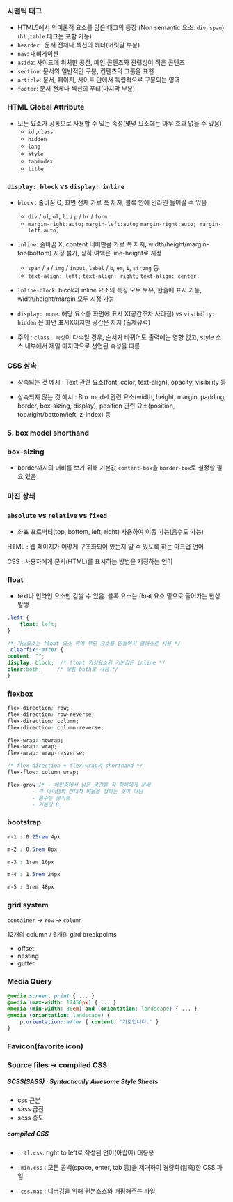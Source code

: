 ### 시맨틱 태그 

-  HTML5에서 의미론적 요소를 담은 태그의 등장 (Non semantic 요소: `div`, `span`) (`h1` ,`table` 태그는 포함 가능)
  - `hearder` : 문서 전체나 섹션의 헤더(머릿말 부분)
  - `nav`: 내비게이션
  - `aside`: 사이드에 위치한 공간, 메인 콘텐츠와 관련성이 적은 콘텐츠
  - `section`: 문서의 일반적인 구분, 컨텐츠의 그룹을 표현
  - `article`: 문서, 페이지, 사이트 안에서 독립적으로 구분되는 영역
  - `footer`: 문서 전체나 섹션의 푸터(마지막 부분)




### HTML Global Attribute

- 모든 요소가 공통으로 사용할 수 있는 속성(몇몇 요소에는 아무 효과 없을 수 있음)
  -  `id` ,`class`
  - `hidden` 
  - `lang`
  - `style`
  - `tabindex`
  - `title`



### `display: block` vs `display: inline`

- `block` : 줄바꿈 O, 화면 전체 가로 폭 차지, 블록 안에 인라인 들어갈 수 있음
  - `div` / `ul`, `ol`, `li` / `p` / `hr` / `form`
  - `margin-right:auto;` `margin-left:auto;` `margin-right:auto; margin-left:auto;`

- `inline`: 줄바꿈 X, content 너비만큼 가로 폭 차지, width/height/margin-top(bottom) 지정 불가, 상하 여백은 line-height로 지정
  - `span` / `a` / `img` / `input`, `label` / `b`, `em`, `i`, `strong` 등
  - `text-align: left;` `text-align: right;` `text-align: center;`
- `lnline-block`: blcok과 inline 요소의  특징 모두 보유, 한줄에 표시 가능, width/height/margin 모두 지정 가능
- `display: none`:  해당 요소를 화면에 표시 X(공간조차 사라짐)  vs  `visibilty: hidden` 은 화면 표시X이지만 공간은 차지 (출제유력)



- 주의 : `class: 속성`이 다수일 경우, 순서가 바뀌어도 출력에는 영향 없고,  style 소스 내부에서 제일 마지막으로 선언된 속성을 따름

### CSS 상속

- 상속되는 것 예시 : Text 관련 요소(font, color, text-align), opacity, visibility 등

- 상속되지 않는 것 예시 : Box model 관련 요소(width, height, margin, padding, border, box-sizing, display), position 관련 요소(position, top/right/bottom/left, z-index) 등



### 5. box model shorthand



### box-sizing

- border까지의 너비를 보기 위해 기본값 `content-box`을 `border-box`로 설정할 필요 있음

  

### 마진 상쇄



### `absolute` vs `relative` vs `fixed`

- 좌표 프로퍼티(top, bottom, left, right) 사용하여 이동 가능(음수도 가능)



HTML : 웹 페이지가 어떻게 구조화되어 있는지 알 수 있도록 하는 마크업 언어

CSS : 사용자에게 문서(HTML)를 표시하는 방법을 지정하는 언어



### float

-  text나 인라인 요소만 감쌀 수 있음. 블록 요소는 float 요소 밑으로 들어가는 현상 발생

  

  ```css
  .left { 
      float: left;
  }
  
  /* 가상요소는 float 요소 위에 부모 요소를 만들어서 클래스로 사용 */
  .clearfix::after {
  content: "";
  display: block;  /* float 가상요소의 기본값은 inline */
  clear:both;     /* 보통 both로 사용 */
  }
  ```

  

### flexbox

```css
flex-direction: row;
flex-direction: row-reverse;
flex-direction: column;
flex-direction: column-reverse;

flex-wrap: nowrap;
flex-wrap: wrap;
flex-wrap: wrap-resverse;

/* flex-direction + flex-wrap의 shorthand */
flex-flow: column wrap;


```



```css
flex-grow /* - 메인축에서 남은 공간을 각 항목에게 분배
        - 각 아이템의 상대적 비율을 정하는 것이 아님
        - 음수는 불가능
        - 기본값 0 
```



### bootstrap

```css
m-1 : 0.25rem 4px

m-2 : 0.5rem 8px

m-3 : 1rem 16px

m-4 : 1.5rem 24px

m-5 : 3rem 48px
```



### grid system

`container` ->  `row` -> `column` 

12개의 column   /    6개의 gird breakpoints

- offset
- nesting
- gutter



### Media Query

```css
@media screen, print { ... }
@media (max-width: 12450px) { ... }
@media (min-width: 30em) and (orientation: landscape) { ... }
@media (orientation: landscape) {
    p.orientation::after { content: '가로입니다.' }
}
```



### Favicon(favorite icon)



### Source files  ->  compiled CSS

##### SCSS(SASS) : Syntactically Awesome Style Sheets

- css 근본
- sass 급진
- scss 중도



##### compiled CSS

- `.rtl.css`: right to left로 작성된 언어(아랍어) 대응용

- `.min.css` : 모든 공백(space, enter, tab 등)을 제거하여 경량화(압축)한 CSS 파일

- `.css.map` :  디버깅을 위해 원본소스와 매핑해주는 파일





















